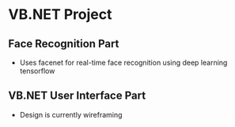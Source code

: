 # VB.NET Project

## Face Recognition Part
- Uses facenet for real-time face recognition using deep learning tensorflow

## VB.NET User Interface Part
- Design is currently wireframing
